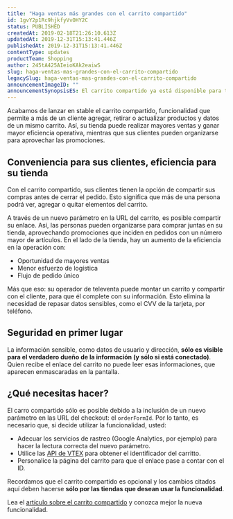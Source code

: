 ```yaml
---
title: "Haga ventas más grandes con el carrito compartido"
id: 1gvY2p1Rc9hjkfyVvOHY2C
status: PUBLISHED
createdAt: 2019-02-18T21:26:10.613Z
updatedAt: 2019-12-31T15:13:41.446Z
publishedAt: 2019-12-31T15:13:41.446Z
contentType: updates
productTeam: Shopping
author: 245tA425AIeioKAk2eaiwS
slug: haga-ventas-mas-grandes-con-el-carrito-compartido
legacySlug: haga-ventas-mas-grandes-con-el-carrito-compartido
announcementImageID: ""
announcementSynopsisES: El carrito compartido ya está disponible para todas las tiendas, permitiendo que más de un cliente interactúe con él.
---
```


Acabamos de lanzar en stable el carrito compartido, funcionalidad que permite a más de un cliente agregar, retirar o actualizar productos y datos de un mismo carrito. Así, su tienda puede realizar mayores ventas y ganar mayor eficiencia operativa, mientras que sus clientes pueden organizarse para aprovechar las promociones.


## Conveniencia para sus clientes, eficiencia para su tienda
Con el carrito compartido, sus clientes tienen la opción de compartir sus compras antes de cerrar el pedido. Esto significa que más de una persona podrá ver, agregar o quitar elementos del carrito.

A través de un nuevo parámetro en la URL del carrito, es posible compartir su enlace. Así, las personas pueden organizarse para comprar juntas en su tienda, aprovechando promociones que inciden en pedidos con un número mayor de artículos. En el lado de la tienda, hay un aumento de la eficiencia en la operación con:

- Oportunidad de mayores ventas
- Menor esfuerzo de logística
- Flujo de pedido único

Más que eso: su operador de televenta puede montar un carrito y compartir con el cliente, para que él complete con su información. Esto elimina la necesidad de repasar datos sensibles, como el CVV de la tarjeta, por teléfono.


## Seguridad en primer lugar
La información sensible, como datos de usuario y dirección, __sólo es visible para el verdadero dueño de la información (y sólo si está conectado)__. Quien recibe el enlace del carrito no puede leer esas informaciones, que aparecen enmascaradas en la pantalla.


## ¿Qué necesitas hacer?
El carro compartido sólo es posible debido a la inclusión de un nuevo parámetro en las URL del checkout: el `orderFormId`. Por lo tanto, es necesario que, si decide utilizar la funcionalidad, usted:

- Adecuar los servicios de rastreo (Google Analytics, por ejemplo) para hacer la lectura correcta del nuevo parámetro.
- Utilice las [API de VTEX](https://github.com/vtex/vtex.js/tree/master/docs/checkout#getorderformexpectedorderformsections) para obtener el identificador del carritto.
- Personalice la página del carrito para que el enlace pase a contar con el ID.

<div class="alert alert-warning">
Recordamos que el carrito compartido es opcional y los cambios citados aquí deben hacerse <strong>sólo por las tiendas que desean usar la funcionalidad</strong>.
</div>

Lea el [artículo sobre el carrito compartido](/es/tutorial/que-es-el-carrito-compartido) y conozca mejor la nueva funcionalidad.
